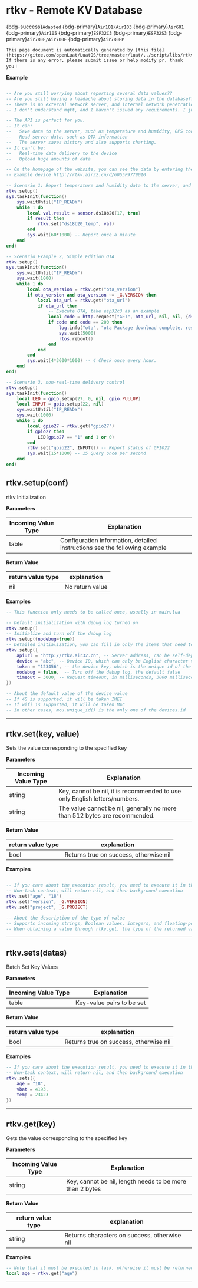 # rtkv - Remote KV Database

{bdg-success}`Adapted` {bdg-primary}`Air101/Air103` {bdg-primary}`Air601` {bdg-primary}`Air105` {bdg-primary}`ESP32C3` {bdg-primary}`ESP32S3` {bdg-primary}`Air780E/Air700E` {bdg-primary}`Air780EP`

```{note}
This page document is automatically generated by [this file](https://gitee.com/openLuat/LuatOS/tree/master/luat/../script/libs/rtkv.lua). If there is any error, please submit issue or help modify pr, thank you！
```


**Example**

```lua

-- Are you still worrying about reporting several data values??
-- Are you still having a headache about storing data in the database??
-- There is no external network server, and internal network penetration is very troublesome.?
-- I don't understand mqtt, and I haven't issued any requirements. I just want to report some values.?

-- The API is perfect for you.
-- It can:
--   Save data to the server, such as temperature and humidity, GPS coordinates, GPIO status
--   Read server data, such as OTA information
--   The server saves history and also supports charting.
-- It can't be:
--   Real-time data delivery to the device
--   Upload huge amounts of data

-- On the homepage of the website, you can see the data by entering the device identification number. https://rtkv.air32.cn
-- Example device http://rtkv.air32.cn/d/6055F9779010

-- Scenario 1: Report temperature and humidity data to the server, and then the website view address is XXX
rtkv.setup()
sys.taskInit(function()
    sys.waitUntil("IP_READY")
    while 1 do
        local val,result = sensor.ds18b20(17, true) 
        if result then
            rtkv.set("ds18b20_temp", val)
        end
        sys.wait(60*1000) -- Report once a minute
    end
end)

-- Scenario Example 2, Simple Edition OTA
rtkv.setup()
sys.taskInit(function()
    sys.waitUntil("IP_READY")
    sys.wait(1000)
    while 1 do
        local ota_version = rtkv.get("ota_version")
        if ota_version and ota_version ~= _G.VERSION then
            local ota_url = rtkv.get("ota_url")
            if ota_url then
                -- Execute OTA, take esp32c3 as an example
                local code = http.request("GET", ota_url, nil, nil, {dst="/update"}).wait()
                if code and code == 200 then
                    log.info("ota", "ota Package download complete, restart after 5 seconds")
                    sys.wait(5000)
                    rtos.reboot()
                end
            end
        end
        sys.wait(4*3600*1000) -- 4 Check once every hour.
    end
end)

-- Scenario 3, non-real-time delivery control
rtkv.setup()
sys.taskInit(function()
    local LED = gpio.setup(27, 0, nil, gpio.PULLUP)
    local INPUT = gpio.setup(22, nil)
    sys.waitUntil("IP_READY")
    sys.wait(1000)
    while 1 do
        local gpio27 = rtkv.get("gpio27")
        if gpio27 then
            LED(gpio27 == "1" and 1 or 0)
        end
        rtkv.set("gpio22", INPUT()) -- Report status of GPIO22
        sys.wait(15*1000) -- 15 Query once per second
    end
end)

```

## rtkv.setup(conf)



rtkv Initialization

**Parameters**

|Incoming Value Type | Explanation|
|-|-|
|table|Configuration information, detailed instructions see the following example|

**Return Value**

|return value type | explanation|
|-|-|
|nil|No return value|

**Examples**

```lua
-- This function only needs to be called once, usually in main.lua

-- Default initialization with debug log turned on
rtkv.setup()
-- Initialize and turn off the debug log
rtkv.setup({nodebug=true})
-- Detailed initialization, you can fill in only the items that need to be configured.
rtkv.setup({
    apiurl = "http://rtkv.air32.cn", -- Server address, can be self-deployed https://gitee.com/openLuat/luatos-service-rtkv
    device = "abc", -- Device ID, which can only be English character values, case-sensitive
    token = "123456", -- the device key, which is the unique id of the device by default.mcu.unique_id()
    nodebug = false,  -- Turn off the debug log, the default false
    timeout = 3000, -- Request timeout, in milliseconds, 3000 milliseconds by default
})

-- About the default value of the device value
-- If 4G is supported, it will be taken IMEI
-- If wifi is supported, it will be taken MAC
-- In other cases, mcu.unique_id() is the only one of the devices.id

```

---

## rtkv.set(key, value)



Sets the value corresponding to the specified key

**Parameters**

|Incoming Value Type | Explanation|
|-|-|
|string|Key, cannot be nil, it is recommended to use only English letters/numbers.|
|string|The value cannot be nil, generally no more than 512 bytes are recommended.|

**Return Value**

|return value type | explanation|
|-|-|
|bool|Returns true on success, otherwise nil|

**Examples**

```lua

-- If you care about the execution result, you need to execute it in the task.
-- Non-task context, will return nil, and then background execution
rtkv.set("age", "18")
rtkv.set("version", _G.VERSION)
rtkv.set("project", _G.PROJECT)

-- About the description of the type of value
-- Supports incoming strings, Boolean values, integers, and floating-point numbers, which will eventually be converted to string uploads.
-- When obtaining a value through rtkv.get, the type of the returned value will also be a string.

```

---

## rtkv.sets(datas)



Batch Set Key Values

**Parameters**

|Incoming Value Type | Explanation|
|-|-|
|table|Key-value pairs to be set|

**Return Value**

|return value type | explanation|
|-|-|
|bool|Returns true on success, otherwise nil|

**Examples**

```lua
-- If you care about the execution result, you need to execute it in the task.
-- Non-task context, will return nil, and then background execution
rtkv.sets({
    age = "18",
    vbat = 4193,
    temp = 23423
})

```

---

## rtkv.get(key)



Gets the value corresponding to the specified key

**Parameters**

|Incoming Value Type | Explanation|
|-|-|
|string|Key, cannot be nil, length needs to be more than 2 bytes|

**Return Value**

|return value type | explanation|
|-|-|
|string|Returns characters on success, otherwise nil|

**Examples**

```lua
-- Note that it must be executed in task, otherwise it must be returned.nil
local age = rtkv.get("age")

```

---

